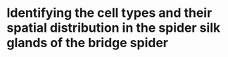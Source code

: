 # Identifying the cell types and their spatial distribution in the spider silk glands of the bridge spider
